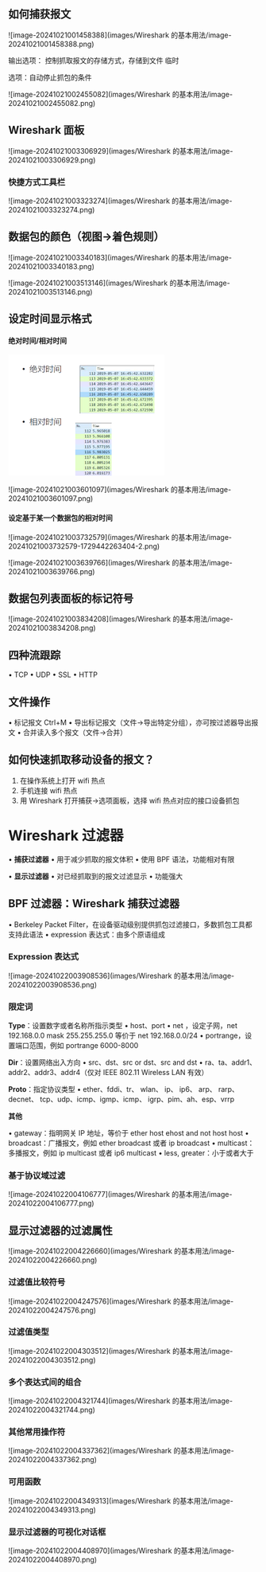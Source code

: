## 如何捕获报文

![image-20241021001458388](images/Wireshark 的基本用法/image-20241021001458388.png)

输出选项： 控制抓取报文的存储方式，存储到文件 临时

选项：自动停止抓包的条件

![image-20241021002455082](images/Wireshark 的基本用法/image-20241021002455082.png)



## Wireshark 面板

![image-20241021003306929](images/Wireshark 的基本用法/image-20241021003306929.png)

### 快捷方式工具栏

![image-20241021003323274](images/Wireshark 的基本用法/image-20241021003323274.png)

## 数据包的颜色（视图->着色规则）

![image-20241021003340183](images/Wireshark 的基本用法/image-20241021003340183.png)

![image-20241021003513146](images/Wireshark 的基本用法/image-20241021003513146.png)

## 设定时间显示格式

#### 绝对时间/相对时间

<img src="images/Wireshark 的基本用法/image-20241021003716811.png" alt="image-20241021003716811" style="zoom:50%;" />



![image-20241021003601097](images/Wireshark 的基本用法/image-20241021003601097.png)

#### 设定基于某一个数据包的相对时间

![image-20241021003732579](images/Wireshark 的基本用法/image-20241021003732579-1729442263404-2.png)

![image-20241021003639766](images/Wireshark 的基本用法/image-20241021003639766.png)

## 数据包列表面板的标记符号

![image-20241021003834208](images/Wireshark 的基本用法/image-20241021003834208.png)

## 四种流跟踪

• TCP
• UDP
• SSL
• HTTP

## 文件操作

• 标记报文 Ctrl+M
• 导出标记报文（文件->导出特定分组），亦可按过滤器导出报文
• 合并读入多个报文（文件->合并）

## 如何快速抓取移动设备的报文？

1. 在操作系统上打开 wifi 热点
2. 手机连接 wifi 热点
3. 用 Wireshark 打开捕获->选项面板，选择 wifi 热点对应的接口设备抓包

# Wireshark 过滤器

• **捕获过滤器**
	• 用于减少抓取的报文体积
	• 使用 BPF 语法，功能相对有限

• **显示过滤器**
	• 对已经抓取到的报文过滤显示
	• 功能强大

## BPF 过滤器：Wireshark 捕获过滤器

• Berkeley Packet Filter，在设备驱动级别提供抓包过滤接口，多数抓包工具都支持此语法
• expression 表达式：由多个原语组成

### Expression 表达式

![image-20241022003908536](images/Wireshark 的基本用法/image-20241022003908536.png)

### 限定词

**Type**：设置数字或者名称所指示类型
• host、port
• net ，设定子网，net 192.168.0.0 mask 255.255.255.0 等价于 net 192.168.0.0/24
• portrange，设置端口范围，例如 portrange 6000-8000



**Dir**：设置网络出入方向
• src、dst、src or dst、src and dst
• ra、ta、addr1、addr2、addr3、addr4（仅对 IEEE 802.11 Wireless LAN 有效）



**Proto**：指定协议类型
• ether、fddi、tr、 wlan、 ip、 ip6、 arp、 rarp、 decnet、 tcp、udp、icmp、igmp、icmp、
igrp、pim、ah、esp、vrrp



**其他**

• gateway：指明网关 IP 地址，等价于 ether host ehost and not host host
• broadcast：广播报文，例如 ether broadcast 或者 ip broadcast
• multicast：多播报文，例如 ip multicast 或者 ip6 multicast
• less, greater：小于或者大于

### 基于协议域过滤

![image-20241022004106777](images/Wireshark 的基本用法/image-20241022004106777.png)



## 显示过滤器的过滤属性

![image-20241022004226660](images/Wireshark 的基本用法/image-20241022004226660.png)

### 过滤值比较符号

![image-20241022004247576](images/Wireshark 的基本用法/image-20241022004247576.png)

### 过滤值类型

![image-20241022004303512](images/Wireshark 的基本用法/image-20241022004303512.png)

### 多个表达式间的组合

![image-20241022004321744](images/Wireshark 的基本用法/image-20241022004321744.png)

### 其他常用操作符

![image-20241022004337362](images/Wireshark 的基本用法/image-20241022004337362.png)

### 可用函数

![image-20241022004349313](images/Wireshark 的基本用法/image-20241022004349313.png)

### 显示过滤器的可视化对话框

![image-20241022004408970](images/Wireshark 的基本用法/image-20241022004408970.png)